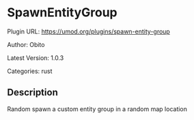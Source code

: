 # SpawnEntityGroup

Plugin URL: https://umod.org/plugins/spawn-entity-group

Author: Obito

Latest Version: 1.0.3

Categories: rust

## Description

Random spawn a custom entity group in a random map location
